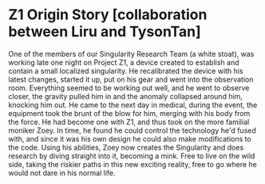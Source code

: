 # Z1 Origin Story [collaboration between Liru and TysonTan]
One of the members of our Singularity Research Team (a white stoat),
was working late one night on Project Z1, a device created to establish
and contain a small localized singularity. He recalibrated the device
with his latest changes, started it up, put on his gear and went into
the observation room. Everything seemed to be working out well, and he
went to observe closer, the gravity pulled him in and the anomaly
collapsed around him, knocking him out. He came to the next day in
medical, during the event, the equipment took the brunt of the blow for
him, merging with his body from the force. He had become one with Z1,
and thus took on the more familial moniker Zoey. In time, he found he
could control the technology he'd fused with, and since it was his own
design he could also make modifications to the code. Using his
abilities, Zoey now creates the Singularity and does research by diving
straight into it, becoming a mink. Free to live on the wild side, taking
the riskier paths in this new exciting reality, free to go where he
would not dare in his normal life.
